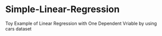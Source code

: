 # Simple-Linear-Regression

Toy Example of Linear Regression with One Dependent Vriable by using cars dataset 
